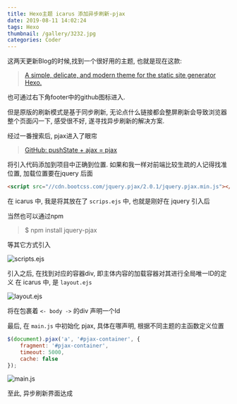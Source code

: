 ```yaml
---
title: Hexo主题 icarus 添加异步刷新-pjax
date: 2019-08-11 14:02:24
tags: Hexo 
thumbnail: /gallery/3232.jpg
categories: Coder
---
```


这两天更新Blog的时候,找到一个很好用的主题, 也就是现在这款:

>  [A simple, delicate, and modern theme for the static site generator Hexo. ](https://github.com/ppoffice/hexo-theme-icarus)

也可通过右下角footer中的github图标进入.

但是原版的刷新模式是基于同步刷新, 无论点什么链接都会整屏刷新会导致浏览器整个页面闪一下, 感受很不好, 遂寻找异步刷新的解决方案.

<!-- more -->
经过一番搜索后, pjax进入了眼帘

>   [GitHub: pushState + ajax = pjax](https://github.com/defunkt/jquery-pjax)

将引入代码添加到项目中正确到位置. 如果和我一样对前端比较生疏的人记得找准位置, 加载位置要在jquery 后面

```html
<script src="//cdn.bootcss.com/jquery.pjax/2.0.1/jquery.pjax.min.js"></script>
```
在 icarus 中, 我是将其放在了 `scrips.ejs` 中, 也就是刚好在 jquery 引入后

当然也可以通过npm

> $ npm install jquery-pjax

等其它方式引入



![scripts.ejs](1.png)

引入之后, 在找到对应的容器div, 即主体内容的加载容器对其进行全局唯一ID的定义
在 icarus 中, 是 `layout.ejs`

![layout.ejs](2.png)

将在包裹着 `<- body ->` 的div  声明一个Id

最后, 在 `main.js` 中初始化 pjax, 具体在哪声明, 根据不同主题的主函数定义位置

```javascript
$(document).pjax('a', '#pjax-container', {
    fragment: '#pjax-container',
    timeout: 5000,
    cache: false
});
```

![main.js](3.png)

至此, 异步刷新界面达成